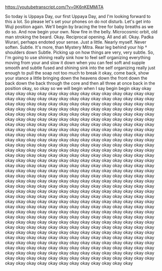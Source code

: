 https://youtubetranscript.com/?v=0K6nKEMMiTA

 So today is Uppaya Day, our first Uppaya Day, and I'm looking forward to this a lot. So please let's set your phones on do not disturb. Let's get into Wuji position again. We'll begin by bracing the tree for baby breaths as we do so. And now begin your own. Now fire in the belly. Microcosmic orbit, old man stroking the beard. Okay. Reciprocal opening. All and all. Okay. Padka Wurari, perhaps endoted your sense. Just a little. Nearly myself. Never soften. Subtle. It's more, than Mystery Mitra. Rear leg behind your hip † shoulders down Subtle. Picking up on how things are very, very subtle. So, I'm going to use shining really sink how to feel self organizing everything moving from your and slow it down when you can feel soft and supple smooth and subtle fused and shining sink into the self organizing really just enough to pull the soap not too much to break it okay, come back, show your stance a little bringing down the heavens down the front down the back down the back through the core and then all three at once back in the position okay, so okay so we will begin when I say begin begin okay okay okay okay okay okay okay okay okay okay okay okay okay okay okay okay okay okay okay okay okay okay okay okay okay okay okay okay okay okay okay okay okay okay okay okay okay okay okay okay okay okay okay okay okay okay okay okay okay okay okay okay okay okay okay okay okay okay okay okay okay okay okay okay okay okay okay okay okay okay okay okay okay okay okay okay okay okay okay okay okay okay okay okay okay okay okay okay okay okay okay okay okay okay okay okay okay okay okay okay okay okay okay okay okay okay okay okay okay okay okay okay okay okay okay okay okay okay okay okay okay okay okay okay okay okay okay okay okay okay okay okay okay okay okay okay okay okay okay okay okay okay okay okay okay okay okay okay okay okay okay okay okay okay okay okay okay okay okay okay okay okay okay okay okay okay okay okay okay okay okay okay okay okay okay okay okay okay okay okay okay okay okay okay okay okay okay okay okay okay okay okay okay okay okay okay okay okay okay okay okay okay okay okay okay okay okay okay okay okay okay okay okay okay okay okay okay okay okay okay okay okay okay okay okay okay okay okay okay okay okay okay okay okay okay okay okay okay okay okay okay okay okay okay okay okay okay okay okay okay okay okay okay okay okay okay okay okay okay okay okay okay okay okay okay okay okay okay okay okay okay okay okay okay okay okay okay okay okay okay okay okay okay okay okay okay okay okay okay okay okay okay okay okay okay okay okay okay okay okay okay okay okay okay okay okay okay okay okay okay okay okay okay okay okay okay okay okay okay okay okay okay okay okay okay okay okay okay okay okay okay okay okay okay okay okay okay okay okay okay okay okay okay okay okay okay okay okay okay okay okay okay okay okay okay okay okay okay okay okay okay okay okay okay okay okay okay okay okay okay okay okay okay okay okay okay okay okay okay okay okay okay okay okay okay okay okay okay okay okay okay okay okay okay okay okay okay okay okay okay okay okay okay okay okay okay okay okay okay okay okay okay okay okay okay okay okay okay okay okay okay okay okay okay okay okay okay okay okay okay okay okay okay okay okay okay okay okay okay okay okay okay okay okay okay okay okay okay okay okay okay okay okay okay okay okay okay okay okay okay okay okay okay okay okay okay okay okay okay okay okay okay okay okay okay okay